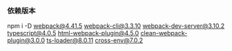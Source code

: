 ### 依赖版本
npm i -D webpack@4.41.5 webpack-cli@3.3.10 webpack-dev-server@3.10.2 typescript@4.0.5 html-webpack-plugin@4.5.0 clean-webpack-plugin@3.0.0 ts-loader@8.0.11 cross-env@7.0.2